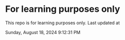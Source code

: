 # For learning purposes only
This repo is for learning purposes only.
Last updated at

Sunday, August 18, 2024 9:12:31 PM

